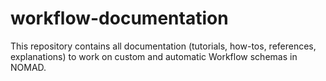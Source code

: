 # workflow-documentation
This repository contains all documentation (tutorials, how-tos, references, explanations) to work on custom and automatic Workflow schemas in NOMAD.
